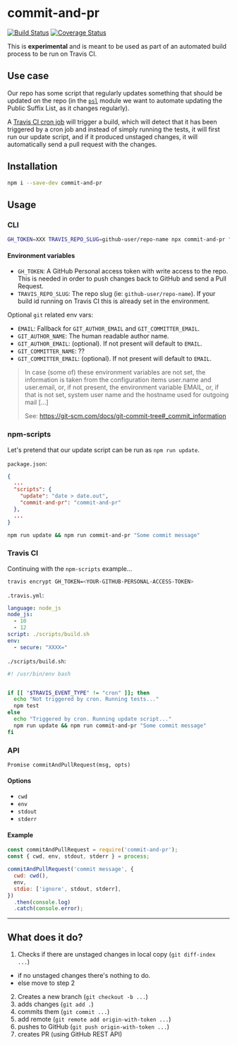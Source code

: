 # commit-and-pr

[![Build Status](https://travis-ci.org/lupomontero/commit-and-pr.svg?branch=master)](https://travis-ci.org/lupomontero/commit-and-pr)
[![Coverage Status](https://coveralls.io/repos/github/lupomontero/commit-and-pr/badge.svg?branch=master)](https://coveralls.io/github/lupomontero/commit-and-pr?branch=master)

This is **experimental** and is meant to be used as part of an automated build
process to be run on Travis CI.

## Use case

Our repo has some script that regularly updates something that should be updated
on the repo (in the [`psl`](https://github.com/wrangr/psl) module we want to
automate updating the Public Suffix List, as it changes regularly).

A [Travis CI cron job](https://docs.travis-ci.com/user/cron-jobs/) will trigger
a build, which will detect that it has been triggered by a cron job and instead
of simply running the tests, it will first run our update script, and if it
produced unstaged changes, it will automatically send a pull request with the
changes.

## Installation

```sh
npm i --save-dev commit-and-pr
```

## Usage

### CLI

```sh
GH_TOKEN=XXX TRAVIS_REPO_SLUG=github-user/repo-name npx commit-and-pr "Some commit message"
```

#### Environment variables

* `GH_TOKEN`: A GitHub Personal access token with write access to the repo. This
  is needed in order to push changes back to GitHub and send a Pull Request.
* `TRAVIS_REPO_SLUG`: The repo slug (ie: `github-user/repo-name`). If your build
  id running on Travis CI this is already set in the environment.

Optional `git` related env vars:

* `EMAIL`: Fallback for `GIT_AUTHOR_EMAIL` and `GIT_COMMITTER_EMAIL`.
* `GIT_AUTHOR_NAME`: The human readable author name.
* `GIT_AUTHOR_EMAIL`: (optional). If not present will default to `EMAIL`.
* `GIT_COMMITTER_NAME`: ??
* `GIT_COMMITTER_EMAIL`: (optional). If not present will default to `EMAIL`.

> In case (some of) these environment variables are not set, the information is
> taken from the configuration items user.name and user.email, or, if not
> present, the environment variable EMAIL, or, if that is not set, system user
> name and the hostname used for outgoing mail [...]
>
> See: https://git-scm.com/docs/git-commit-tree#_commit_information

### npm-scripts

Let's pretend that our update script can be run as `npm run update`.

`package.json`:

```json
{
  ...
  "scripts": {
    "update": "date > date.out",
    "commit-and-pr": "commit-and-pr"
  },
  ...
}
```

```sh
npm run update && npm run commit-and-pr "Some commit message"
```

### Travis CI

Continuing with the `npm-scripts` example...

```sh
travis encrypt GH_TOKEN=<YOUR-GITHUB-PERSONAL-ACCESS-TOKEN>
```

`.travis.yml`:

```yml
language: node_js
node_js:
  - 10
  - 12
script: ./scripts/build.sh
env:
  - secure: "XXXX="
```

`./scripts/build.sh`:

```sh
#! /usr/bin/env bash


if [[ "$TRAVIS_EVENT_TYPE" != "cron" ]]; then
  echo "Not triggered by cron. Running tests..."
  npm test
else
  echo "Triggered by cron. Running update script..."
  npm run update && npm run commit-and-pr "Some commit message"
fi
```

### API

`Promise commitAndPullRequest(msg, opts)`

#### Options

* `cwd`
* `env`
* `stdout`
* `stderr`

#### Example

```js
const commitAndPullRequest = require('commit-and-pr');
const { cwd, env, stdout, stderr } = process;

commitAndPullRequest('commit message', {
  cwd: cwd(),
  env,
  stdio: ['ignore', stdout, stderr],
})
  .then(console.log)
  .catch(console.error);
```

***

## What does it do?

1. Checks if there are unstaged changes in local copy (`git diff-index ...`)
  * if no unstaged changes there's nothing to do.
  * else move to step 2
2. Creates a new branch (`git checkout -b ...`)
3. adds changes (`git add .`)
4. commits them (`git commit ...`)
5. add remote (`git remote add origin-with-token ...`)
6. pushes to GitHub (`git push origin-with-token ...`)
7. creates PR (using GitHub REST API)
